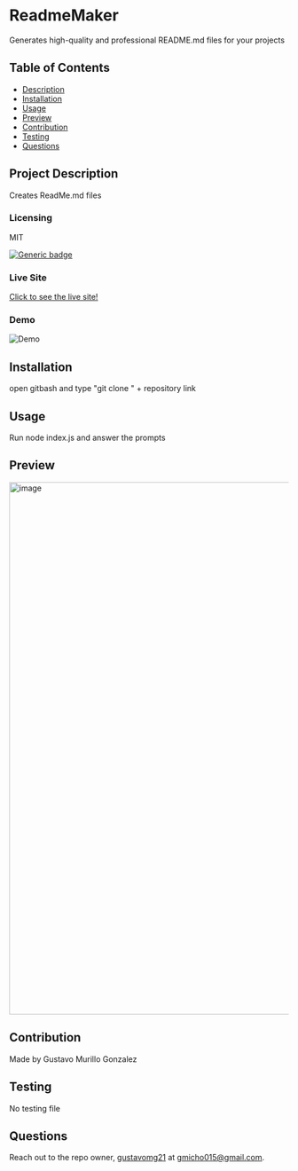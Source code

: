 
# ReadmeMaker
Generates high-quality and professional README.md files for your projects

## Table of Contents
- [Description](#project-description)
- [Installation](#installation)
- [Usage](#usage)
- [Preview](#preview)
- [Contribution](#contribution)
- [Testing](#testing)
- [Questions](#questions)

## Project Description
Creates ReadMe.md files

  ### Licensing 
  MIT
  
  [![Generic badge](https://img.shields.io/badge/License-MIT-green.svg)](https://choosealicense.com/licenses/MIT/.)
  
   

  ### Live Site 
  [Click to see the live site!](www.gus.com)
  

  ### Demo 
  ![Demo](https://gustavomg21.github.io/ReadmeMaker/)
  

## Installation 
open gitbash and type "git clone " + repository link

## Usage 
Run node index.js and answer the prompts

## Preview
<img width="960" alt="image" src="https://github.com/gustavomg21/ReadmeMaker/assets/45185442/c574673f-78c6-4ba1-afe7-8daa3023533f">


## Contribution
Made by Gustavo Murillo Gonzalez

## Testing
No testing file

## Questions
Reach out to the repo owner, [gustavomg21](https://github.com/gustavomg21) at gmicho015@gmail.com.
